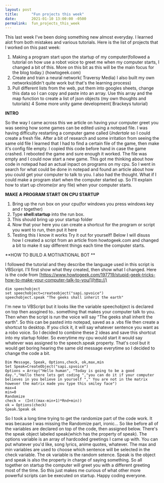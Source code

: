 ```yaml
---
layout: post
title:      "Fun projects this week"
date:       2021-01-10 13:00:00 -0500
permalink:  fun_projects_this_week
---
```



This last week I've been doing something new almost everyday. I learned alot from both mistakes and various tutorials.
Here is the list of projects that I worked on this past week:

1.  Making a program start upon the startup of my computer(followed a tutorial on  how use a robot voice to greet me when my computer starts, I changed a bit of this. More on this bit as this will be the main focus for the blog today.) (howtogeek.com)
2.  Create and train a neural network( Traversy Media) I also built my own networks(didn't quite work but that's the learning process)
3.   Pull different lists from the web, put them into googles sheets, change this data so I can copy and paste into an array. Use this array and the map function to create a  list of json objects (my own thoughts and tutorials)
4 Some more unity game development( Brackeys tutorial)

**INTRO**

So the way I came across this we article on having your computer greet you was seeing how some games can be edited using a notepad file. I was having difficulty restarting a computer game called *Undertale* so I could create a fresh file. After a bit of research and some irritation from seeing the same old file I learned that I had to find a certain file of the game, then make it's config file empty. I copied this code before hand in case the game crashed. I rebooted the game and sure enough it worked. The file was empty and I could now start a new game. This got me thinking about how code in notepad had an actual inpact on programs on my cpu. So I went in search for what could be done in notepad and found an article about how you could get your computer to talk to you. I also had the thought. What if I could make a program start when the computer started up. So I'll explain how to start up chrome(or any file) when your computer starts.

**MAKE A PROGRAM START ON CPU STARTUP**

1. Bring up the run box on your cpu(for windows you press windows key and r together)
2. Type **shell:startup** into the run box.
3. This should bring up your startup folder
4. Now that your here you can create a shortcut for the program or script you want to run, then put it here
5. Testing this I know it works Try it out for yourself! Below I will disuss how I created a script from an article from howtogeek.com and changed a bit to make it say different things each time the computer starts. 

**HOW TO BUILD A MOTIVATIONAL BOT **

I followed the tutorial and they describe the language used in this script is VBScript. I'll first show what they created, then show what I changed. Here is the code from [https://www.howtogeek.com/197719/stupid-geek-tricks-how-to-make-your-computer-talk-to-you/](http://)

```
dim speechobject
set speechobject=createobject("sapi.spvoice")
speechobject.speak "The geeks shall inherit the earth"
```

I'm new to VBScript but it looks like the variable speechobject is declared on top then assgined to.. something that makes your computer talk to you. Then when the script is run the voice will say "The geeks shall inherit the earth". So this can be pasted into notepad, saved as a .vbs file then create a shortcut to desktop. If you click it, it will say whatever sentence you want as a robo voice. So I decided to combine these 2 ideas and save this shortcut into my startup folder. So everytime my cpu would start it would say whatever was assigned to the speech.speak property.  That's cool but it would get boring hearing the same old message everytime so I decided to change the code a bit. 

```
Dim Message, Speak, Options,check, ok,max,min
Set Speak=CreateObject("sapi.spvoice")
Options = Array("Hello human", "Today is going to be a good day.","Hello there lets get coding ","you can do it if your computer believes in you believe in yourself "," You are not in the matrix however the matrix made you type this smiley face")
max=4
min=0
Randomize
check =  (Int((max-min+1)*Rnd+min))
ok = Options(check)
Speak.Speak ok

```

So I took a long time trying to get the randomize part of the code work. It was because I was missing the Randomize part, ironic... So like before all of the variables are declared on top of the code, then assigned below.  There's the speak object labeled speak(which has the property of speak). The options variable is an array of hardcoded greetings I came up with. You can put whatever you'd like, song lyrics, anime quotes, whatever. The max and min variables are used to choose which sentence will be selected in the check variable. The ok variable is the random setence. Speak is the object and speak is also the property in charge of saying something. So all together on startup the computer will greet you with a different greeting most of the time. So this just makes me curious of what other more powerful scripts can be executed on startup. Happy coding everyone.














